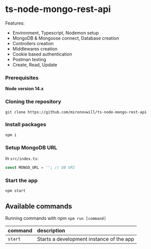 # ts-node-mongo-rest-api

Features:

* Environment, Typescript, Nodemon setup
* MongoDB & Mongoose connect, Database creation
* Controllers creation
* Middlewares creation
* Cookie based authentication
* Postman testing
* Create, Read, Update

### Prerequisites

**Node version 14.x**

### Cloning the repository

```shell
git clone https://github.com/mironovwill/ts-node-mongo-rest-api
```

### Install packages

```shell
npm i
```

### Setup MongoDB URL

In `src/index.ts`:

```js
const MONGO_URL = ''; // DB URI
```

### Start the app

```shell
npm start
```

## Available commands

Running commands with npm `npm run [command]`

| command   | description                              |
| :-------- | :--------------------------------------- |
| `start` | Starts a development instance of the app |
